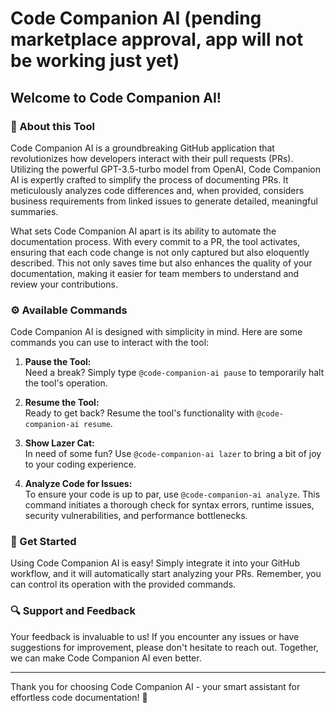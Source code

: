 # Code Companion AI (pending marketplace approval, app will not be working just yet)

## Welcome to Code Companion AI!

### 🌟 About this Tool

Code Companion AI is a groundbreaking GitHub application that revolutionizes how developers interact with their pull requests (PRs). Utilizing the powerful GPT-3.5-turbo model from OpenAI, Code Companion AI is expertly crafted to simplify the process of documenting PRs. It meticulously analyzes code differences and, when provided, considers business requirements from linked issues to generate detailed, meaningful summaries.

What sets Code Companion AI apart is its ability to automate the documentation process. With every commit to a PR, the tool activates, ensuring that each code change is not only captured but also eloquently described. This not only saves time but also enhances the quality of your documentation, making it easier for team members to understand and review your contributions.

### ⚙️ Available Commands

Code Companion AI is designed with simplicity in mind. Here are some commands you can use to interact with the tool:

1. **Pause the Tool:**  
   Need a break? Simply type `@code-companion-ai pause` to temporarily halt the tool's operation.

2. **Resume the Tool:**  
   Ready to get back? Resume the tool's functionality with `@code-companion-ai resume`.

3. **Show Lazer Cat:**  
   In need of some fun? Use `@code-companion-ai lazer` to bring a bit of joy to your coding experience.

4. **Analyze Code for Issues:**  
   To ensure your code is up to par, use `@code-companion-ai analyze`. This command initiates a thorough check for syntax errors, runtime issues, security vulnerabilities, and performance bottlenecks.

### 🚀 Get Started

Using Code Companion AI is easy! Simply integrate it into your GitHub workflow, and it will automatically start analyzing your PRs. Remember, you can control its operation with the provided commands.

### 🔍 Support and Feedback

Your feedback is invaluable to us! If you encounter any issues or have suggestions for improvement, please don't hesitate to reach out. Together, we can make Code Companion AI even better.

---

Thank you for choosing Code Companion AI - your smart assistant for effortless code documentation! 🎉
